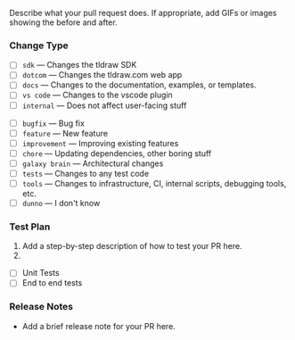 Describe what your pull request does. If appropriate, add GIFs or images showing the before and after.

### Change Type

<!-- ❗ Please select a 'Scope' label ❗️ -->

- [ ] `sdk` — Changes the tldraw SDK
- [ ] `dotcom` — Changes the tldraw.com web app
- [ ] `docs` — Changes to the documentation, examples, or templates.
- [ ] `vs code` — Changes to the vscode plugin
- [ ] `internal` — Does not affect user-facing stuff

<!-- ❗ Please select a 'Type' label ❗️ -->

- [ ] `bugfix` — Bug fix
- [ ] `feature` — New feature
- [ ] `improvement` — Improving existing features
- [ ] `chore` — Updating dependencies, other boring stuff
- [ ] `galaxy brain` — Architectural changes
- [ ] `tests` — Changes to any test code
- [ ] `tools` — Changes to infrastructure, CI, internal scripts, debugging tools, etc.
- [ ] `dunno` — I don't know

### Test Plan

1. Add a step-by-step description of how to test your PR here.
2.

- [ ] Unit Tests
- [ ] End to end tests

### Release Notes

- Add a brief release note for your PR here.
